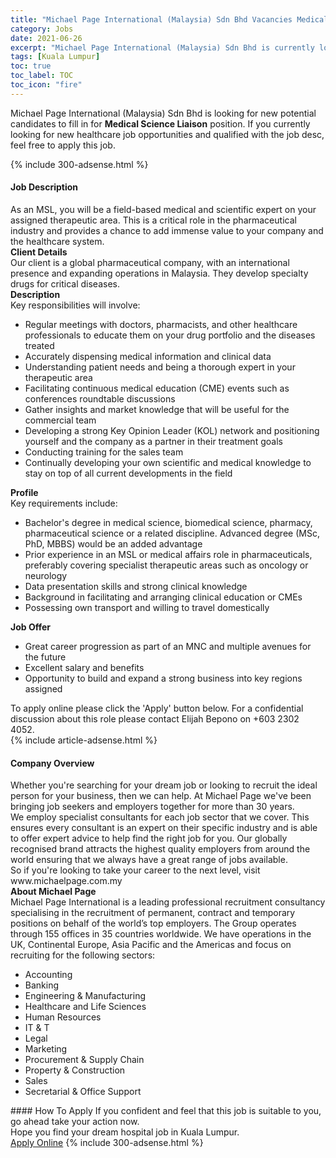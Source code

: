 ```yaml
---
title: "Michael Page International (Malaysia) Sdn Bhd Vacancies Medical Science Liaison" 
category: Jobs 
date: 2021-06-26 
excerpt: "Michael Page International (Malaysia) Sdn Bhd is currently looking for suitable person to fill in the Medical Science Liaison which positioned at Kuala Lumpur" 
tags: [Kuala Lumpur] 
toc: true 
toc_label: TOC 
toc_icon: "fire" 
--- 
```


<p>Michael Page International (Malaysia) Sdn Bhd is looking for new potential candidates to fill in for <b>Medical Science Liaison</b> position. If you currently looking for new healthcare job opportunities and qualified with the job desc, feel free to apply this job.
</p>{% include 300-adsense.html %} 
<div><div><h4>Job Description</h4></div><div><div><span><div><div>As an MSL, you will be a field-based medical and scientific expert on your assigned therapeutic area. This is a critical role in the pharmaceutical industry and provides a chance to add immense value to your company and the healthcare system.<div><strong>Client Details</strong></div>Our client is a global pharmaceutical company, with an international presence and expanding operations in Malaysia. They develop specialty drugs for critical diseases.<div><strong>Description</strong></div>Key responsibilities will involve:<ul><li>Regular meetings with doctors, pharmacists, and other healthcare professionals to educate them on your drug portfolio and the diseases treated</li><li>Accurately dispensing medical information and clinical data</li><li>Understanding patient needs and being a thorough expert in your therapeutic area</li><li>Facilitating continuous medical education (CME) events such as conferences roundtable discussions</li><li>Gather insights and market knowledge that will be useful for the commercial team</li><li>Developing a strong Key Opinion Leader (KOL) network and positioning yourself and the company as a partner in their treatment goals</li><li>Conducting training for the sales team</li><li>Continually developing your own scientific and medical knowledge to stay on top of all current developments in the field</li></ul><div><strong>Profile</strong></div>Key requirements include:<ul><li>Bachelor's degree in medical science, biomedical science, pharmacy, pharmaceutical science or a related discipline. Advanced degree (MSc, PhD, MBBS) would be an added advantage</li><li>Prior experience in an MSL or medical affairs role in pharmaceuticals, preferably covering specialist therapeutic areas such as oncology or neurology</li><li>Data presentation skills and strong clinical knowledge</li><li>Background in facilitating and arranging clinical education or CMEs</li><li>Possessing own transport and willing to travel domestically</li></ul><div><strong>Job Offer</strong></div><ul><li>Great career progression as part of an MNC and multiple avenues for the future</li><li>Excellent salary and benefits</li><li>Opportunity to build and expand a strong business into key regions assigned</li></ul><div>To apply online please click the 'Apply' button below. For a confidential discussion about this role please contact Elijah Bepono on +603 2302 4052.</div></div></div></span></div></div></div> 
{% include article-adsense.html %} 
<div><div><h4>Company Overview</h4></div><div><div><span><div><div>
<div>
		Whether you're searching for your dream job or looking to recruit the ideal person for your business, then we can help. At Michael Page we've been bringing job seekers and employers together for more than 30 years.</div>
<div>
<div>
			We employ specialist consultants for each job sector that we cover. This ensures every consultant is an expert on their specific industry and is able to offer expert advice to help find the right job for you. Our globally recognised brand attracts the highest quality employers from around the world ensuring that we always have a great range of jobs available.</div>
<div>
			So if you're looking to take your career to the next level, visit www.michaelpage.com.my</div>
<div>
<strong>About Michael Page</strong></div>
<div>
			Michael Page International is a leading professional recruitment consultancy specialising in the recruitment of permanent, contract and temporary positions on behalf of the world&#8217;s top employers. The Group operates through 155 offices in 35 countries worldwide. We have operations in the UK, Continental Europe, Asia Pacific and the Americas and focus on recruiting for the following sectors:
			<div>
<ul>
<li>
						Accounting</li>
<li>
						Banking</li>
<li>
						Engineering &amp; Manufacturing</li>
<li>
						Healthcare and Life Sciences</li>
<li>
						Human Resources</li>
<li>
						IT &amp; T</li>
<li>
						Legal</li>
<li>
						Marketing</li>
<li>
						Procurement &amp; Supply Chain</li>
<li>
						Property &amp; Construction&#160;</li>
<li>
						Sales</li>
<li>
						Secretarial &amp; Office Support</li>
</ul>
</div>
</div>
</div>
</div></div></span></div></div></div> 
#### How To Apply 
If you confident and feel that this job is suitable to you, go ahead take your action now. <br/> 
Hope you find your dream hospital job in Kuala Lumpur. <br/> 
<a href="https://www.jobstreet.com.my/en/job/medical-science-liaison-4599539?jobId=jobstreet-my-job-4599539" class="btn btn--warning" target="_blank" rel="nofollow noopenner">Apply Online</a> 
{% include 300-adsense.html %} 